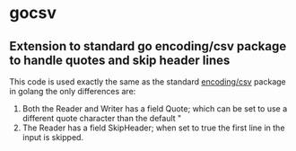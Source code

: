 # gocsv

## Extension to standard go encoding/csv package to handle quotes and skip header lines

This code is used exactly the same as the standard [encoding/csv](https://golang.org/pkg/encoding/csv/) package in golang the only differences are:
1. Both the Reader and Writer has a field Quote; which can be set to use a different quote character than the default "
2. The Reader has a field SkipHeader; when set to true the first line in the input is skipped.

